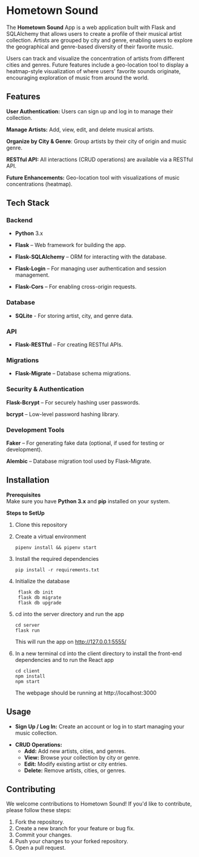 # Hometown Sound

The **Hometown Sound** App is a web application built with Flask and SQLAlchemy that allows users to create a profile of their musical artist collection. Artists are grouped by city and genre, enabling users to explore the geographical and genre-based diversity of their favorite music.

Users can track and visualize the concentration of artists from different cities and genres. Future features include a geo-location tool to display a heatmap-style visualization of where users' favorite sounds originate, encouraging exploration of music from around the world.

## Features

**User Authentication:** Users can sign up and log in to manage their collection.

**Manage Artists:** Add, view, edit, and delete musical artists.

**Organize by City & Genre**: Group artists by their city of origin and music genre.

**RESTful API:** All interactions (CRUD operations) are available via a RESTful API.

**Future Enhancements:** Geo-location tool with visualizations of music concentrations (heatmap).

## Tech Stack

### Backend

- **Python** 3.x

- **Flask** – Web framework for building the app.

- **Flask-SQLAlchemy** – ORM for interacting with the database.

- **Flask-Login** – For managing user authentication and session management.
- **Flask-Cors** – For enabling cross-origin requests.

### Database

- **SQLite** - For storing artist, city, and genre data.

### API

- **Flask-RESTful** – For creating RESTful APIs.

### Migrations

- **Flask-Migrate** – Database schema migrations.

### Security & Authentication

**Flask-Bcrypt** – For securely hashing user passwords.

**bcrypt** – Low-level password hashing library.

### Development Tools

**Faker** – For generating fake data (optional, if used for testing or development).

**Alembic** – Database migration tool used by Flask-Migrate.

## Installation

**Prerequisites**  
Make sure you have **Python 3.x** and **pip** installed on your system.

**Steps to SetUp**

1. Clone this repository
2. Create a virtual environment
   ```
   pipenv install && pipenv start
   ```
3. Install the required dependencies

   ```
   pip install -r requirements.txt
   ```

4. Initialize the database

   ```
    flask db init
    flask db migrate
    flask db upgrade
   ```

5. cd into the server directory and run the app

   ```
   cd server
   flask run
   ```

   This will run the app on http://127.0.0.1:5555/

6. In a new terminal cd into the client directory to install the front-end dependencies and to run the React app
   ```
   cd client
   npm install
   npm start
   ```
   The webpage should be running at http://localhost:3000

## Usage

- **Sign Up / Log In:** Create an account or log in to start managing your music collection.

* **CRUD Operations:**
  - **Add:** Add new artists, cities, and genres.
  - **View:** Browse your collection by city or genre.
  - **Edit:** Modify existing artist or city entries.
  - **Delete:** Remove artists, cities, or genres.

## Contributing

We welcome contributions to Hometown Sound! If you'd like to contribute, please follow these steps:

1. Fork the repository.
2. Create a new branch for your feature or bug fix.
3. Commit your changes.
4. Push your changes to your forked repository.
5. Open a pull request.

